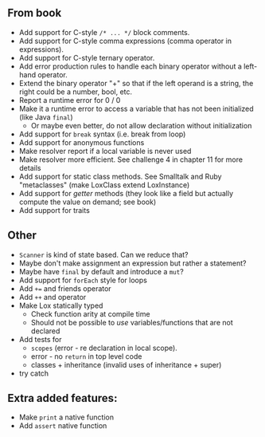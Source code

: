 ## From book
- Add support for C-style `/* ... */` block comments.
- Add support for C-style comma expressions (comma operator in expressions).
- Add support for C-style ternary operator.
- Add error production rules to handle each binary operator without a left-hand operator.
- Extend the binary operator "+" so that if the left operand is a string, the right could be a number, bool, etc.
- Report a runtime error for 0 / 0
- Make it a runtime error to access a variable that has not been initialized (like Java `final`)
  - Or maybe even better, do not allow declaration without initialization
- Add support for `break` syntax (i.e. break from loop)
- Add support for anonymous functions
- Make resolver report if a local variable is never used
- Make resolver more efficient. See challenge 4 in chapter 11 for more details
- Add support for static class methods. See Smalltalk and Ruby "metaclasses" (make LoxClass extend LoxInstance)
- Add support for _getter_ methods (they look like a field but actually compute the value on demand; see book)
- Add support for traits

## Other
- `Scanner` is kind of state based. Can we reduce that?
- Maybe don't make assignment an expression but rather a statement?
- Maybe have `final` by default and introduce a `mut`?
- Add support for `forEach` style for loops
- Add `+=` and friends operator
- Add `++` and operator
- Make Lox statically typed
  - Check function arity at compile time
  - Should not be possible to _use_ variables/functions that are not declared
- Add tests for
  - `scopes` (error - re declaration in local scope). 
  - error - no `return` in top level code
  - classes + inheritance (invalid uses of inheritance + super)
- try catch

## Extra added features:
- Make `print` a native function
- Add `assert` native function